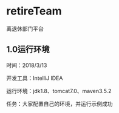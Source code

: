 # retireTeam

离退休部门平台

## 1.0运行环境 

时间：2018/3/13

开发工具：IntelliJ IDEA

运行环境：jdk1.8、tomcat7.0、maven3.5.2

任务：大家配置自己的环境，并运行示例成功

